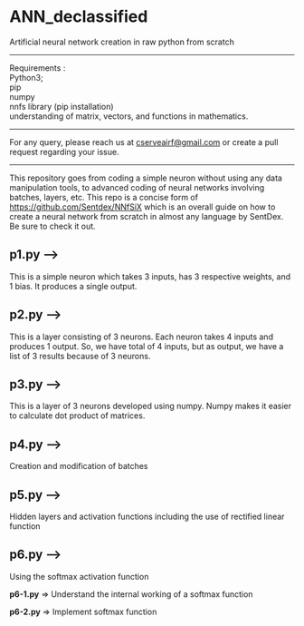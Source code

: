 # ANN_declassified
Artificial neural network creation in raw python from scratch

***
Requirements :  
   Python3;  
   pip  
   numpy  
   nnfs library (pip installation)  
   understanding of matrix, vectors, and functions in mathematics.
***
For any query, please reach us at cserveairf@gmail.com or create a pull request regarding your issue.
***

This repository goes from coding a simple neuron without using any data manipulation tools, to advanced coding of neural networks involving batches, layers, etc. This repo is a concise form of https://github.com/Sentdex/NNfSiX which is an overall guide on how to create a neural network from scratch in almost any language by SentDex. Be sure to check it out.

## p1.py -->
This is a simple neuron which takes 3 inputs, has 3 respective weights, and 1 bias. It produces a single output.

## p2.py -->
This is a layer consisting of 3 neurons. Each neuron takes 4 inputs and produces 1 output. So, we have total of 4 inputs, but as output, we have a list of 3 results because of 3 neurons.

## p3.py -->
This is a layer of 3 neurons developed using numpy. Numpy makes it easier to calculate dot product of matrices.

## p4.py -->
Creation and modification of batches

## p5.py -->
Hidden layers and activation functions including the use of rectified linear function

## p6.py -->
Using the softmax activation function 

**p6-1.py** => Understand the internal working of a softmax function 

**p6-2.py** => Implement softmax function

